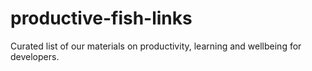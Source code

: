 # productive-fish-links
Curated list of our materials on productivity, learning and wellbeing for developers.
